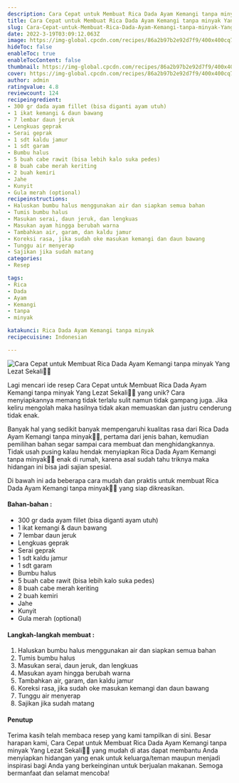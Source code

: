 ```yaml
---
description: Cara Cepat untuk Membuat Rica Dada Ayam Kemangi tanpa minyak Yang Lezat Sekali"
title: Cara Cepat untuk Membuat Rica Dada Ayam Kemangi tanpa minyak Yang Lezat Sekali
slug: Cara-Cepat-untuk-Membuat-Rica-Dada-Ayam-Kemangi-tanpa-minyak-Yang-Lezat-Sekali
date: 2022-3-19T03:09:12.063Z
image: https://img-global.cpcdn.com/recipes/86a2b97b2e92d7f9/400x400cq70/photo.jpg
hideToc: false
enableToc: true
enableTocContent: false
thumbnail: https://img-global.cpcdn.com/recipes/86a2b97b2e92d7f9/400x400cq70/photo.jpg
cover: https://img-global.cpcdn.com/recipes/86a2b97b2e92d7f9/400x400cq70/photo.jpg
author: admin
ratingvalue: 4.8
reviewcount: 124
recipeingredient:
- 300 gr dada ayam fillet (bisa diganti ayam utuh)
- 1 ikat kemangi & daun bawang
- 7 lembar daun jeruk
- Lengkuas geprak
- Serai geprak
- 1 sdt kaldu jamur
- 1 sdt garam
- Bumbu halus
- 5 buah cabe rawit (bisa lebih kalo suka pedes)
- 8 buah cabe merah keriting
- 2 buah kemiri
- Jahe
- Kunyit
- Gula merah (optional)
recipeinstructions:
- Haluskan bumbu halus menggunakan air dan siapkan semua bahan
- Tumis bumbu halus
- Masukan serai, daun jeruk, dan lengkuas
- Masukan ayam hingga berubah warna
- Tambahkan air, garam, dan kaldu jamur
- Koreksi rasa, jika sudah oke masukan kemangi dan daun bawang
- Tunggu air menyerap
- Sajikan jika sudah matang
categories:
- Resep

tags:
- Rica
- Dada
- Ayam
- Kemangi
- tanpa
- minyak

katakunci: Rica Dada Ayam Kemangi tanpa minyak
recipecuisine: Indonesian

---
```


![Cara Cepat untuk Membuat Rica Dada Ayam Kemangi tanpa minyak Yang Lezat Sekali👩‍🍳](https://img-global.cpcdn.com/recipes/86a2b97b2e92d7f9/400x400cq70/photo.jpg)

Lagi mencari ide resep Cara Cepat untuk Membuat Rica Dada Ayam Kemangi tanpa minyak Yang Lezat Sekali👩‍🍳 yang unik? Cara menyiapkannya memang tidak terlalu sulit namun tidak gampang juga. Jika keliru mengolah maka hasilnya tidak akan memuaskan dan justru cenderung tidak enak.

Banyak hal yang sedikit banyak mempengaruhi kualitas rasa dari Rica Dada Ayam Kemangi tanpa minyak👩‍🍳, pertama dari jenis bahan, kemudian pemilihan bahan segar sampai cara membuat dan menghidangkannya. Tidak usah pusing kalau hendak menyiapkan Rica Dada Ayam Kemangi tanpa minyak👩‍🍳 enak di rumah, karena asal sudah tahu triknya maka hidangan ini bisa jadi sajian spesial.

Di bawah ini ada beberapa cara mudah dan praktis untuk membuat Rica Dada Ayam Kemangi tanpa minyak👩‍🍳 yang siap dikreasikan.

<!--inarticleads1-->

#### Bahan-bahan :

- 300 gr dada ayam fillet (bisa diganti ayam utuh)
- 1 ikat kemangi & daun bawang
- 7 lembar daun jeruk
- Lengkuas geprak
- Serai geprak
- 1 sdt kaldu jamur
- 1 sdt garam
- Bumbu halus
- 5 buah cabe rawit (bisa lebih kalo suka pedes)
- 8 buah cabe merah keriting
- 2 buah kemiri
- Jahe
- Kunyit
- Gula merah (optional)

<!--inarticleads2-->

#### Langkah-langkah membuat :

1. Haluskan bumbu halus menggunakan air dan siapkan semua bahan
1. Tumis bumbu halus
1. Masukan serai, daun jeruk, dan lengkuas
1. Masukan ayam hingga berubah warna
1. Tambahkan air, garam, dan kaldu jamur
1. Koreksi rasa, jika sudah oke masukan kemangi dan daun bawang
1. Tunggu air menyerap
1. Sajikan jika sudah matang

#### Penutup

Terima kasih telah membaca resep yang kami tampilkan di sini. Besar harapan kami, Cara Cepat untuk Membuat Rica Dada Ayam Kemangi tanpa minyak Yang Lezat Sekali👩‍🍳 yang mudah di atas dapat membantu Anda menyiapkan hidangan yang enak untuk keluarga/teman maupun menjadi inspirasi bagi Anda yang berkeinginan untuk berjualan makanan. Semoga bermanfaat dan selamat mencoba!
